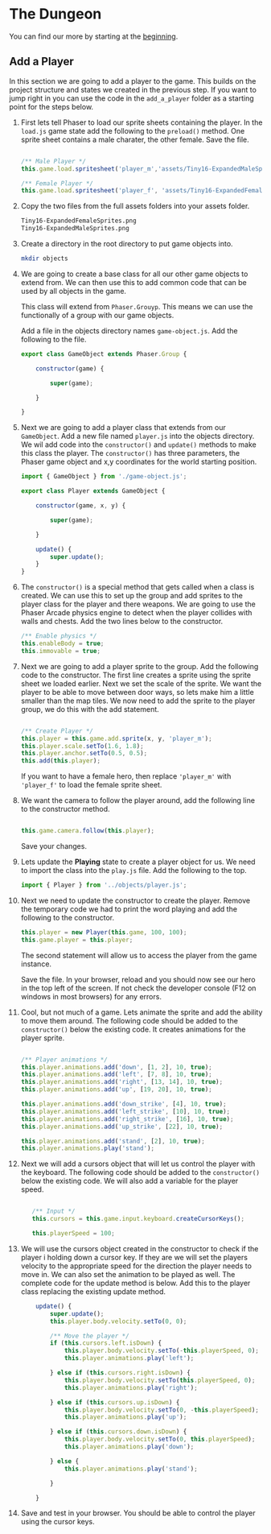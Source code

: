 # The Dungeon

You can find our more by starting at the [beginning](readme.md).

## Add a Player

In this section we are going to add a player to the game.  This builds on the project structure and states we created in the previous step.  If you want to jump right in you can use the code in the ```add_a_player``` folder as a starting point for the steps below.

1. First lets tell Phaser to load our sprite sheets containing the player.  In the ```load.js``` game state add the following to the ```preload()``` method.  One sprite sheet contains a male charater, the other female.  Save the file.

    ```javascript

    /** Male Player */
    this.game.load.spritesheet('player_m','assets/Tiny16-ExpandedMaleSprites.png', 16, 16);

    /** Female Player */
    this.game.load.spritesheet('player_f', 'assets/Tiny16-ExpandedFemaleSprites.png', 16, 16);

    ```

1. Copy the two files from the full assets folders into your assets folder.

    ```bash
    Tiny16-ExpandedFemaleSprites.png
    Tiny16-ExpandedMaleSprites.png
    ```

1. Create a directory in the root directory to put game objects into.

    ```bash
    mkdir objects
    ```

1. We are going to create a base class for all our other game objects to extend from.  We can then use this to add common code that can be used by all objects in the game.

    This class will extend from ```Phaser.Grouyp```.  This means we can use the functionally of a group with our game objects.

    Add a file in the objects directory names ```game-object.js```.  Add the following to the file.

    ```javascript
    export class GameObject extends Phaser.Group {

        constructor(game) {

            super(game);

        }

    }
    ```

1. Next we are going to add a player class that extends from our ```GameObject```.  Add a new file named ```player.js``` into the objects directory.  We wil add code into the ```constructor()``` and ```update()``` methods to make this class the player.  The ```constructor()``` has three parameters, the Phaser game object and x,y coordinates for the world starting position.

    ```javascript
    import { GameObject } from './game-object.js';

    export class Player extends GameObject {

        constructor(game, x, y) {

            super(game);

        }

        update() {
            super.update();
        }
    }

    ```

1. The ```constructor()``` is a special method that gets called when a class is created.  We can use this to set up the group and  add sprites to the player class for the player and there weapons.  We are going to use the Phaser Arcade physics engine to detect when the player collides with walls and chests.  Add the two lines below to the constructor.

     ```javascript
    /** Enable physics */
    this.enableBody = true;
    this.immovable = true;

    ```
1. Next we are going to add a player sprite to the group.  Add the following code to the constructor.  The first line creates a sprite using the sprite sheet we loaded earlier.  Next we set the scale of the sprite.  We want the player to be able to move between door ways, so lets make him a little smaller than the map tiles.  We now need to add the sprite to the player group, we do this with the add statement.

     ```javascript

    /** Create Player */
    this.player = this.game.add.sprite(x, y, 'player_m');
    this.player.scale.setTo(1.6, 1.8);
    this.player.anchor.setTo(0.5, 0.5);
    this.add(this.player);

    ```
    If you want to have a female hero, then replace ```'player_m'``` with ```'player_f'``` to load the female sprite sheet.

1. We want the camera to follow the player around, add the following line to the constructor method.

     ```javascript

    this.game.camera.follow(this.player);

    ```
    Save your changes.

1. Lets update the **Playing** state to create a player object for us.  We need to import the class into the ```play.js``` file.  Add the following to the top.

    ```javascript
    import { Player } from '../objects/player.js';
    ```

1. Next we need to update the constructor to create the player.  Remove the temporary code we had to print the word playing and add the following to the constructor.

    ```javascript
    this.player = new Player(this.game, 100, 100);
    this.game.player = this.player;
    ```

    The second statement will allow us to access the player from the game instance.
    
    Save the file.  In your browser, reload and you should now see our hero in the top left of the screen.  If not check the developer console (F12 on windows in most browsers) for any errors.

1. Cool, but not much of a game.  Lets animate the sprite and add the ability to move them around.  The following code should be added to the ```constructor()``` below the existing code.  It creates animations for the player sprite.

    ```javascript

    /** Player animations */
    this.player.animations.add('down', [1, 2], 10, true);
    this.player.animations.add('left', [7, 8], 10, true);
    this.player.animations.add('right', [13, 14], 10, true);
    this.player.animations.add('up', [19, 20], 10, true);

    this.player.animations.add('down_strike', [4], 10, true);
    this.player.animations.add('left_strike', [10], 10, true);
    this.player.animations.add('right_strike', [16], 10, true);
    this.player.animations.add('up_strike', [22], 10, true);

    this.player.animations.add('stand', [2], 10, true);
    this.player.animations.play('stand');

    ```
1. Next we will add a cursors object that will let us control the player with the keyboard.  The following code should be added to the ```constructor()``` below the existing code.  We will also add a variable for the player speed.

     ```javascript

        /** Input */
        this.cursors = this.game.input.keyboard.createCursorKeys();

        this.playerSpeed = 100;

    ```
1. We will use the cursors object created in the constructor to check if the player i holding down a cursor key.  If they are we will set the players velocity to the appropriate speed for the direction the player needs to move in.  We can also set the animation to be played as well.  The complete code for the update method is below.  Add this to the player class replacing the existing update method.

    ```javascript
        update() {
            super.update();
            this.player.body.velocity.setTo(0, 0);

            /** Move the player */
            if (this.cursors.left.isDown) {
                this.player.body.velocity.setTo(-this.playerSpeed, 0);
                this.player.animations.play('left');

            } else if (this.cursors.right.isDown) {
                this.player.body.velocity.setTo(this.playerSpeed, 0);
                this.player.animations.play('right');

            } else if (this.cursors.up.isDown) {
                this.player.body.velocity.setTo(0, -this.playerSpeed);
                this.player.animations.play('up');

            } else if (this.cursors.down.isDown) {
                this.player.body.velocity.setTo(0, this.playerSpeed);
                this.player.animations.play('down');

            } else {
                this.player.animations.play('stand');

            }

        }
    ```
1. Save and test in your browser.  You should be able to control the player using the cursor keys.